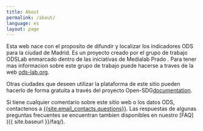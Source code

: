 ```yaml
---
title: About
permalink: /about/
language: es
layout: page
---
```


Esta web nace con el proposito de difundir y localizar los indicadores ODS para la ciudad de Madrid. Es un proyecto creado por el grupo de trabajo ODSLab enmarcado dentro de las iniciativas de Medialab Prado . Para tener mas informacion sobre este grupo de trabajo puede hacerse a traves de la web [ods-lab.org](http://ods-lab.org).

Otras ciudades que deseen utilizar la plataforma de este sitio pueden hacerlo de forma gratuita a través del proyecto Open-SDG[documentation](https://open-sdg.readthedocs.io). 

Si tiene cualquier comentario sobre este sitio web o los datos ODS, contactenos a  <a href="mailto:{{site.email_contacts.questions}}">{{site.email_contacts.questions}}</a>. Las respuestas de algunas preguntas frecuentes se encuentran tambien disponibles en nuestro [FAQ]({{ site.baseurl }}/faq/).
